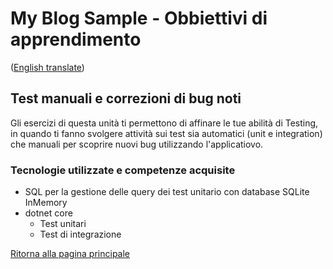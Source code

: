 # My Blog Sample - Obbiettivi di apprendimento
([English translate](TestingAndBugFixing.md))  

## Test manuali e correzioni di bug noti

Gli esercizi di questa unità ti permettono di affinare le tue abilità di Testing, in quando ti fanno svolgere attività sui test sia automatici (unit e integration) che manuali per scoprire nuovi bug utilizzando l'applicatiovo.  

### Tecnologie utilizzate e competenze acquisite
- SQL per la gestione delle query dei test unitario con database SQLite InMemory    
- dotnet core  
    - Test unitari  
    - Test di integrazione  


[Ritorna alla pagina principale](../README_IT.md)  